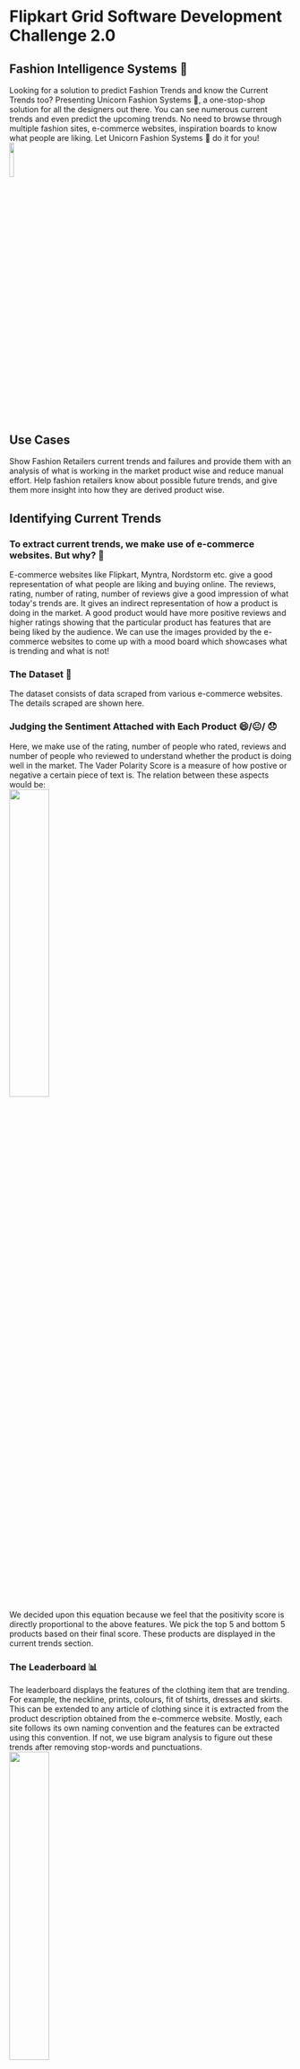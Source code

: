 # Flipkart Grid Software Development Challenge 2.0
## Fashion Intelligence Systems :tshirt:
Looking for a solution to predict Fashion Trends and know the Current Trends too? Presenting Unicorn Fashion Systems :unicorn:, a one-stop-shop solution for all the designers out there. You can see numerous current trends and even predict the upcoming trends. No need to browse through multiple fashion sites, e-commerce websites, inspiration boards to know what people are liking. Let Unicorn Fashion Systems :unicorn: do it for you!
<br>
  <img src="https://github.com/avmand/GriD_Fashion/blob/master/images/logo2.png" width=12.5%><br>
## Use Cases
Show Fashion Retailers current trends and failures and provide them with an analysis of what is working in the market product wise and reduce manual effort. Help fashion retailers know about possible future trends, and give them more insight into how they are derived product wise.
  
## Identifying Current Trends
### To extract current trends, we make use of e-commerce websites. But why? :iphone:
E-commerce websites like Flipkart, Myntra, Nordstorm etc. give a good representation of what people are liking and buying online. The reviews, rating, number of rating, number of reviews give a good impression of what today's trends are. It gives an indirect representation of how a product is doing in the market. A good product would have more positive reviews and higher ratings showing that the particular product has features that are being liked by the audience. We can use the images provided by the e-commerce websites to come up with a mood board which showcases what is trending and what is not!

### The Dataset  :page_facing_up:
The dataset consists of data scraped from various e-commerce websites. The details scraped are shown here. <image>  
  

### Judging the Sentiment Attached with Each Product :smile:/:neutral_face:/ :disappointed:
Here, we make use of the rating, number of people who rated, reviews and number of people who reviewed to understand whether the product is doing well in the market. The Vader Polarity Score <MIT link> is a measure of how postive or negative a certain piece of text is. The relation between these aspects would be:<br>
  <img src="https://github.com/avmand/GriD_Fashion/blob/master/images/3.png" width=37.5%><br>
We decided upon this equation because we feel that the positivity score is directly proportional to the above features. We pick the top 5 and bottom 5 products based on their final score. These products are displayed in the current trends section.
  
### The Leaderboard :bar_chart:
The leaderboard displays the features of the clothing item that are trending. For example, the neckline, prints, colours, fit of tshirts, dresses and skirts. This can be extended to any article of clothing since it is extracted from the product description obtained from the e-commerce website.
Mostly, each site follows its own naming convention and the features can be extracted using this convention. If not, we use bigram analysis to figure out these trends after removing stop-words and punctuations. 
<br><img src="https://github.com/avmand/GriD_Fashion/blob/master/images/4.png" width=37.5%><br>
 

  
### Concepts and Tech Stack Used :computer:
The concepts and tech stack used here are: 
- Web scraping (Python)
- Natural Language Processing (Python)<br>
  a. Sentiment Analysis<br>
  b. Bigram Analysis
- Data Visualizations (Flask APIs, d3.js)
<br><img src="https://github.com/avmand/GriD_Fashion/blob/master/images/1.png" width=37.5%><br>

### The Modules :beginner:
<complete later>


## Predicting Future Trends
### The Dataset :page_facing_up:
Future trends are guided by what celebrities wear, what is shown in high-end magazines like Vogue and what is being shown in fashion blogs like Fashion Vignette. The trends guided by celebrities can be obtained using their Instagram<image> handles and similarly, scraping blogs and online magazines. We believe that celebrities have the power to influence the fashion trends of the future. <example> We scrape only images of these sources and use them to predict the future trends.

### Deep Learning :snake:
We make use of the Convolutional Neural Networks (CNNs) to extract the different clothing items worn by the person in the image. We then split it into its categories accordingly. After that, we use Generative Adversial Networks (GANs) to envision the future trends in that category. We also use the Deep Dream Model to make inspiration boards for future trends. 

### Concepts and Tech Stack Used :computer:
The concepts and tech stack used here are: 
- Web scraping (Python)
- Convolutional Neural Networks (CNNs)
- Generative Adversial Networks (GANs)
- Deep Dream Model
<br><img src="https://github.com/avmand/GriD_Fashion/blob/master/images/2.png" width=37.5% align="center"><br>
### The Modules :beginner:
<complete later>
